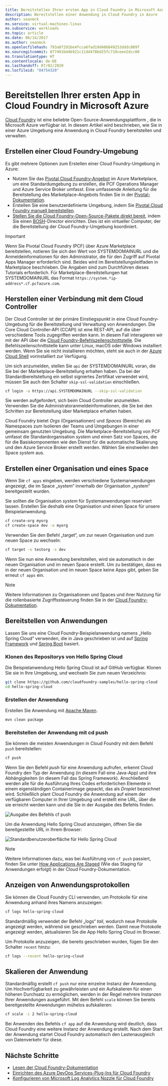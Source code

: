 ```yaml
---
title: Bereitstellen Ihrer ersten App in Cloud Foundry in Microsoft Azure
description: Bereitstellen einer Anwendung in Cloud Foundry in Azure
author: seanmck
ms.service: virtual-machines-linux
ms.subservice: workloads
ms.topic: article
ms.date: 06/14/2017
ms.author: seanmck
ms.openlocfilehash: 793a8f291be4fcca6fad19d486849253dddc089f
ms.sourcegitcommit: 877491bd46921c11dd478bd25fc718ceee2dcc08
ms.translationtype: HT
ms.contentlocale: de-DE
ms.lasthandoff: 07/02/2020
ms.locfileid: "84754320"
---
```

# <a name="deploy-your-first-app-to-cloud-foundry-on-microsoft-azure"></a>Bereitstellen Ihrer ersten App in Cloud Foundry in Microsoft Azure

[Cloud Foundry](https://cloudfoundry.org) ist eine beliebte Open-Source-Anwendungsplattform , die in Microsoft Azure verfügbar ist. In diesem Artikel wird beschrieben, wie Sie in einer Azure Umgebung eine Anwendung in Cloud Foundry bereitstellen und verwalten.

## <a name="create-a-cloud-foundry-environment"></a>Erstellen einer Cloud Foundry-Umgebung

Es gibt mehrere Optionen zum Erstellen einer Cloud Foundry-Umgebung in Azure:

- Nutzen Sie das [Pivotal Cloud Foundry-Angebot][pcf-azuremarketplace] im Azure Marketplace, um eine Standardumgebung zu erstellen, die PCF Operations Manager und Azure Service Broker umfasst. Eine umfassende Anleitung für die Bereitstellung des Marketplace-Angebots finden Sie in der [Pivotal-Dokumentation][pcf-azuremarketplace-pivotaldocs].
- Erstellen Sie eine benutzerdefinierte Umgebung, indem Sie [Pivotal Cloud Foundry manuell bereitstellen][pcf-custom].
- [Stellen Sie die Cloud Foundry-Open-Source-Pakete direkt bereit][oss-cf-bosh], indem Sie einen [BOSH](https://bosh.io)-Director einrichten. Dies ist ein virtueller Computer, der die Bereitstellung der Cloud Foundry-Umgebung koordiniert.

> [!IMPORTANT] 
> Wenn Sie Pivotal Cloud Foundry (PCF) über Azure Marketplace bereitstellen, notieren Sie sich den Wert von SYSTEMDOMAINURL und die Anmeldeinformationen für den Administrator, die für den Zugriff auf Pivotal Apps Manager erforderlich sind. Beides wird im Bereitstellungsleitfaden in Marketplace beschrieben. Die Angaben sind zum Durchführen dieses Tutorials erforderlich. Für Marketplace-Bereitstellungen hat SYSTEMDOMAINURL das Format `https://system.*ip-address*.cf.pcfazure.com`.

## <a name="connect-to-the-cloud-controller"></a>Herstellen einer Verbindung mit dem Cloud Controller

Der Cloud Controller ist der primäre Einstiegspunkt in eine Cloud Foundry-Umgebung für die Bereitstellung und Verwaltung von Anwendungen. Die Core Cloud Controller-API (CCAPI) ist eine REST-API, auf die über verschiedene Tools zugegriffen werden kann. In diesem Fall interagieren wir mit der API über die [Cloud Foundry-Befehlszeilenschnittstelle][cf-cli]. Die Befehlszeilenschnittstelle kann unter Linux, macOS oder Windows installiert werden. Wenn Sie sie nicht installieren möchten, steht sie auch in der [Azure Cloud Shell][cloudshell-docs] vorinstalliert zur Verfügung.

Um sich anzumelden, stellen Sie `api` der SYSTEMDOMAINURL voran, die Sie bei der Marketplace-Bereitstellung erhalten haben. Da bei der Standardbereitstellung ein selbst signiertes Zertifikat verwendet wird, müssen Sie auch den Schalter `skip-ssl-validation` einschließen.

```bash
cf login -a https://api.SYSTEMDOMAINURL --skip-ssl-validation
```

Sie werden aufgefordert, sich beim Cloud Controller anzumelden. Verwenden Sie die Administratoranmeldeinformationen, die Sie bei den Schritten zur Bereitstellung über Marketplace erhalten haben.

Cloud Foundry bietet *Orgs* (Organisationen) und *Spaces* (Bereiche) als Namespaces zum Isolieren der Teams und Umgebungen in einer gemeinsam genutzten Umgebung. Die Marketplace-Bereitstellung von PCF umfasst die Standardorganisation *system* und einen Satz von Spaces, die für die Basiskomponenten wie den Dienst für die automatische Skalierung und den Azure Service Broker erstellt werden. Wählen Sie einstweilen den Space *system* aus.


## <a name="create-an-org-and-space"></a>Erstellen einer Organisation und eines Space

Wenn Sie `cf apps` eingeben, werden verschiedene Systemanwendungen angezeigt, die im Space „system“ innerhalb der Organisation „system“ bereitgestellt wurden. 

Sie sollten die Organisation *system* für Systemanwendungen reserviert lassen. Erstellen Sie deshalb eine Organisation und einen Space für unsere Beispielanwendung.

```bash
cf create-org myorg
cf create-space dev -o myorg
```

Verwenden Sie den Befehl „target“, um zur neuen Organisation und zum neuen Space zu wechseln:

```bash
cf target -o testorg -s dev
```

Wenn Sie nun eine Anwendung bereitstellen, wird sie automatisch in der neuen Organisation und im neuen Space erstellt. Um zu bestätigen, dass es in der neuen Organisation und im neuen Space keine Apps gibt, geben Sie erneut `cf apps` ein.

> [!NOTE] 
> Weitere Informationen zu Organisationen und Spaces und ihrer Nutzung für die rollenbasierte Zugriffssteuerung finden Sie in der [Cloud Foundry-Dokumentation][cf-orgs-spaces-docs].

## <a name="deploy-an-application"></a>Bereitstellen von Anwendungen

Lassen Sie uns eine Cloud Foundry-Beispielanwendung namens „Hello Spring Cloud“ verwenden, die in Java geschrieben ist und auf [Spring Framework](https://spring.io) und [Spring Boot](https://projects.spring.io/spring-boot/) basiert.

### <a name="clone-the-hello-spring-cloud-repository"></a>Klonen des Repositorys von Hello Spring Cloud

Die Beispielanwendung Hello Spring Cloud ist auf GitHub verfügbar. Klonen Sie sie in Ihre Umgebung, und wechseln Sie zum neuen Verzeichnis:

```bash
git clone https://github.com/cloudfoundry-samples/hello-spring-cloud
cd hello-spring-cloud
```

### <a name="build-the-application"></a>Erstellen der Anwendung

Erstellen Sie Anwendung mit [Apache Maven](https://maven.apache.org).

```bash
mvn clean package
```

### <a name="deploy-the-application-with-cf-push"></a>Bereitstellen der Anwendung mit cd push

Sie können die meisten Anwendungen in Cloud Foundry mit dem Befehl `push` bereitstellen:

```bash
cf push
```

Wenn Sie den Befehl *push* für eine Anwendung aufrufen, erkennt Cloud Foundry den Typ der Anwendung (in diesem Fall eine Java-App) und ihre Abhängigkeiten (in diesem Fall das Spring Framework). Anschließend werden alle für die Ausführung Ihres Codes erforderlichen Elemente in einem eigenständigen Containerimage gepackt, das als *Droplet* bezeichnet wird. Schließlich plant Cloud Foundry die Anwendung auf einem der verfügbaren Computer in Ihrer Umgebung und erstellt eine URL, über die sie erreicht werden kann und die Sie in der Ausgabe des Befehls finden.

![Ausgabe des Befehls cf push][cf-push-output]

Um die Anwendung Hello Spring Cloud anzuzeigen, öffnen Sie die bereitgestellte URL in Ihrem Browser:

![Standardbenutzeroberfläche für Hello Spring Cloud][hello-spring-cloud-basic]

> [!NOTE] 
> Weitere Informationen dazu, was bei Ausführung von `cf push` passiert, finden Sie unter [How Applications Are Staged][cf-push-docs] (Wie das Staging für Anwendungen erfolgt) in der Cloud Foundry-Dokumentation.

## <a name="view-application-logs"></a>Anzeigen von Anwendungsprotokollen

Sie können die Cloud Foundry CLI verwenden, um Protokolle für eine Anwendung anhand ihres Namens anzuzeigen:

```bash
cf logs hello-spring-cloud
```

Standardmäßig verwendet der Befehl „logs“ *tail*, wodurch neue Protokolle angezeigt werden, während sie geschrieben werden. Damit neue Protokolle angezeigt werden, aktualisieren Sie die App Hello Spring Cloud im Browser.

Um Protokolle anzuzeigen, die bereits geschrieben wurden, fügen Sie den Schalter `recent` hinzu:

```bash
cf logs --recent hello-spring-cloud
```

## <a name="scale-the-application"></a>Skalieren der Anwendung

Standardmäßig erstellt `cf push` nur eine einzelne Instanz der Anwendung. Um Hochverfügbarkeit zu gewährleisten und ein Aufskalieren für einen höheren Durchsatz zu ermöglichen, werden in der Regel mehrere Instanzen Ihrer Anwendungen ausgeführt. Mit dem Befehl `scale` können Sie bereits bereitgestellte Anwendungen mühelos aufskalieren:

```bash
cf scale -i 2 hello-spring-cloud
```

Bei Anwenden des Befehls `cf app` auf die Anwendung wird deutlich, dass Cloud Foundry eine weitere Instanz der Anwendung erstellt. Nach dem Start der Anwendung startet Cloud Foundry automatisch den Lastenausgleich von Datenverkehr für diese.


## <a name="next-steps"></a>Nächste Schritte

- [Lesen der Cloud Foundry-Dokumentation][cloudfoundry-docs]
- [Einrichten des Azure DevOps Services-Plug-Ins für Cloud Foundry][vsts-plugin]
- [Konfigurieren von Microsoft Log Analytics Nozzle für Cloud Foundry][loganalytics-nozzle]

<!-- LINKS -->

[pcf-azuremarketplace]: https://azuremarketplace.microsoft.com/marketplace/apps/pivotal.pivotal-cloud-foundry
[pcf-custom]: https://docs.pivotal.io/pivotalcf/1-10/customizing/azure.html
[oss-cf-bosh]: https://github.com/cloudfoundry-incubator/bosh-azure-cpi-release/tree/master/docs
[pcf-azuremarketplace-pivotaldocs]: https://docs.pivotal.io/pivotalcf/customizing/pcf_azure.html
[cf-cli]: https://github.com/cloudfoundry/cli
[cloudshell-docs]: https://docs.microsoft.com/azure/cloud-shell/overview
[cf-orgs-spaces-docs]: https://docs.cloudfoundry.org/concepts/roles.html
[spring-boot]: https://projects.spring.io/spring-boot/
[spring-framework]: https://spring.io
[cf-push-docs]: https://docs.cloudfoundry.org/concepts/how-applications-are-staged.html
[cloudfoundry-docs]: https://docs.cloudfoundry.org
[vsts-plugin]: https://github.com/Microsoft/vsts-cloudfoundry
[loganalytics-nozzle]: https://github.com/Azure/oms-log-analytics-firehose-nozzle

<!-- IMAGES -->
[cf-push-output]: ./media/cloudfoundry-deploy-your-first-app/cf-push-output.png
[hello-spring-cloud-basic]: ./media/cloudfoundry-deploy-your-first-app/hello-spring-cloud-basic.png
